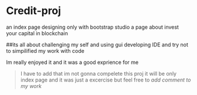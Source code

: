 # Credit-proj
an index page designing only with bootstrap studio a page about invest your capital in blockchain 
  
  ##its all about challenging my self and using gui developing IDE and try not to simpilified my work with code

Im really enjoyed it and it was a good exprience for me 

>I have to add that im not gonna compelete this proj it will be only index page and it was just a excercise but feel free to *add comment to my work*
